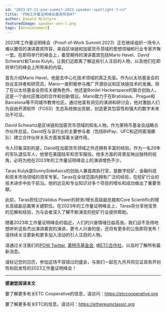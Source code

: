 ```yaml
---
id: "2023-07-21-pow-summit-2023-speaker-spotlight-7-cn"
title: "POW工作量证明峰会嘉宾阵容#7"
author: Donald McIntyre
featuredImage: speaker-ann-7.png
tags: [Announcement]
---
```


2023年工作量证明峰会（Proof-of-Work Summit 2023）正在继续组织一场令人难以置信的演讲嘉宾阵容，来自区块链和加密货币领域的思想领袖和行业专家齐聚一堂。在即将举行的峰会上，备受期待的演讲嘉宾包括Mario Havel、David Schwartz和Taras Kulyk。让我们近距离了解这些引人注目的人物，以及他们在即将举行的峰会上所带来的内容。

首先介绍Mario Havel，他是去中心化技术领域的真正先驱。作为以太坊基金会的协议支持者和研究员，Mario一直积极参与推广开源协议和区块链技术的发展。除了在以太坊基金会担任关键角色外，他还是Bordel Hackerspace的联合创始人，这是一个由社区推动的合作和创新倡议。Mario致力于在Bratislava、Prague和Barcelona等不同城市教育社区。通过他富有洞见的演讲和研讨会，他对激励人们为自由开源软件（FOSS）生态系统做出贡献，创造更具包容性和强大的数字未来功不可没。

David Schwartz是区块链和加密货币领域的知名人物。作为莱特币基金会战略合作伙伴总监，David在与该行业的主要参与者（包括BitPay、UFC和迈阿密海豚队）建立合作伙伴关系方面发挥着关键作用。

令人印象深刻的是，David在加密货币领域之外还拥有丰富的经验。作为一名20年的军队退伍军人，他曾在美国陆军和空军服役。他多方面的背景反映出独特的视角，必将为他在2023年的工作量证明峰会上的演讲增色不少。

Taras Kulyk是SunnySideAsics的创始人兼首席执行官，是数字挖矿、金融科技和资本市场领域的领军专家。Taras在全球范围内拥有广泛的经验，在挖矿行业的技术进步中处于前沿。他的远见和专业知识对多个项目的增长和成功做出了重要贡献。

此前，Taras担任过Validus Power的财务/增长高级副总裁和Core Scientific的增长高级副总裁等关键职位。在2023年的工作量证明峰会上，Taras将分享他宝贵的见解和经验，为与会者深入了解不断演变的挖矿行业提供帮助。

随着2023年工作量证明峰会的临近，人们的兴奋情绪日益高涨。我们迫不及待地想听听这些杰出演讲嘉宾的演讲，更令人兴奋的是，还将有更多的公告即将发布！请持续关注更新和更多加入活动的引人注目的人物。

请通过关注我们的[POW Twitter](https://twitter.com/PowSummit), [莱特币基金会](https://www.litecoin.net/), 或[ETC合作社](https://etccooperative.org/)，以及时了解所有最新消息。

请标记您的日历，参加这场不容错过的盛会，与我们一起在九月共同见证具有开创性和启发性的2023工作量证明峰会！

---

**感谢您阅读本文**

要了解更多有关ETC Cooperative的信息，请访问：https://etccooperative.org

要了解更多有关ETC的信息，请访问：https://ethereumclassic.org
